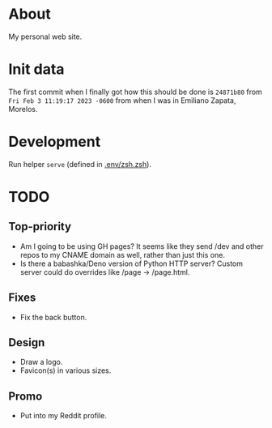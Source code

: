 # About

My personal web site.

# Init data

The first commit when I finally got how this should be done is `24871b80` from `Fri Feb 3 11:19:17 2023 -0600` from when I was in Emiliano Zapata, Morelos.


# Development

Run helper `serve` (defined in [.env/zsh.zsh]()).

# TODO

## Top-priority

- Am I going to be using GH pages? It seems like they send /dev and other repos to my CNAME domain as well, rather than just this one.
- Is there a babashka/Deno version of Python HTTP server? Custom server could do overrides like /page -> /page.html.

## Fixes

- Fix the back button.

## Design

- Draw a logo.
- Favicon(s) in various sizes.

## Promo

- Put into my Reddit profile.
